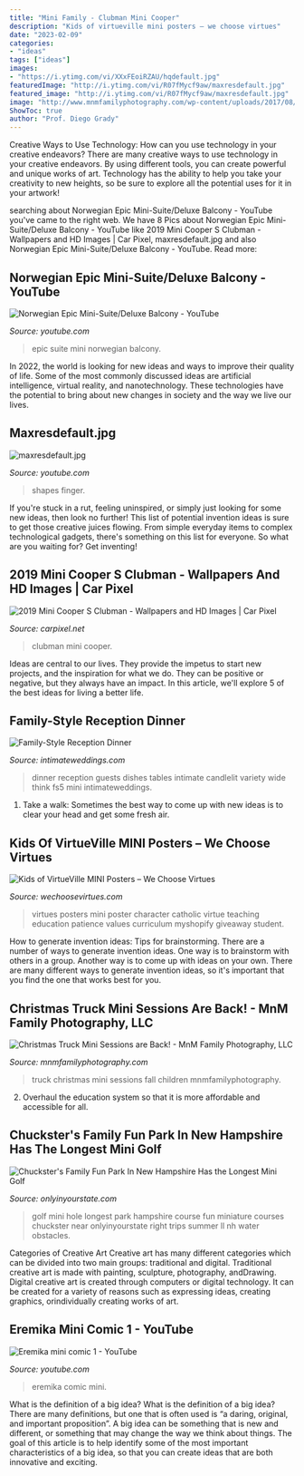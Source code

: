 ```yaml
---
title: "Mini Family - Clubman Mini Cooper"
description: "Kids of virtueville mini posters – we choose virtues"
date: "2023-02-09"
categories:
- "ideas"
tags: ["ideas"]
images:
- "https://i.ytimg.com/vi/XXxFEoiRZAU/hqdefault.jpg"
featuredImage: "http://i.ytimg.com/vi/R07fMycf9aw/maxresdefault.jpg"
featured_image: "http://i.ytimg.com/vi/R07fMycf9aw/maxresdefault.jpg"
image: "http://www.mnmfamilyphotography.com/wp-content/uploads/2017/08/15-3171-post/Truck_0004.jpg"
ShowToc: true
author: "Prof. Diego Grady"
---
```



Creative Ways to Use Technology: How can you use technology in your creative endeavors?
There are many creative ways to use technology in your creative endeavors. By using different tools, you can create powerful and unique works of art. Technology has the ability to help you take your creativity to new heights, so be sure to explore all the potential uses for it in your artwork!

	

		
searching about Norwegian Epic Mini-Suite/Deluxe Balcony - YouTube you've came to the right web. We have 8 Pics about Norwegian Epic Mini-Suite/Deluxe Balcony - YouTube like 2019 Mini Cooper S Clubman - Wallpapers and HD Images | Car Pixel, maxresdefault.jpg and also Norwegian Epic Mini-Suite/Deluxe Balcony - YouTube. Read more:
		
    
## Norwegian Epic Mini-Suite/Deluxe Balcony - YouTube

<img loading=lazy src="https://i.ytimg.com/vi/XXxFEoiRZAU/hqdefault.jpg" onerror="this.onerror=null;this.src='https://tse2.mm.bing.net/th?id=OIP.oeWS2Fj2TqOukA19PTzl1AHaFj&amp;pid=15.1';" alt="Norwegian Epic Mini-Suite/Deluxe Balcony - YouTube">

_Source: youtube.com_

>epic suite mini norwegian balcony. 

	

In 2022, the world is looking for new ideas and ways to improve their quality of life. Some of the most commonly discussed ideas are artificial intelligence, virtual reality, and nanotechnology. These technologies have the potential to bring about new changes in society and the way we live our lives.

    
## Maxresdefault.jpg

<img loading=lazy src="http://i.ytimg.com/vi/R07fMycf9aw/maxresdefault.jpg" onerror="this.onerror=null;this.src='https://tse1.mm.bing.net/th?id=OIP.3CdC0rAFK18uABVXRiSSugHaEK&amp;pid=15.1';" alt="maxresdefault.jpg">

_Source: youtube.com_

>shapes finger. 

	

If you're stuck in a rut, feeling uninspired, or simply just looking for some new ideas, then look no further! This list of potential invention ideas is sure to get those creative juices flowing. From simple everyday items to complex technological gadgets, there's something on this list for everyone. So what are you waiting for? Get inventing!

    
## 2019 Mini Cooper S Clubman - Wallpapers And HD Images | Car Pixel

<img loading=lazy src="https://www.carpixel.net/w/91ea478e510f21240b477d17b71c2ea0/mini-cooper-s-clubman-wallpaper-hd-90210.jpg" onerror="this.onerror=null;this.src='https://tse4.mm.bing.net/th?id=OIP.2SXd665TnRzARMkKVXc_GAHaEK&amp;pid=15.1';" alt="2019 Mini Cooper S Clubman - Wallpapers and HD Images | Car Pixel">

_Source: carpixel.net_

>clubman mini cooper. 

	

Ideas are central to our lives. They provide the impetus to start new projects, and the inspiration for what we do. They can be positive or negative, but they always have an impact. In this article, we'll explore 5 of the best ideas for living a better life.

    
## Family-Style Reception Dinner

<img loading=lazy src="https://www.intimateweddings.com/wp-content/uploads/2014/02/fs5_mini.jpg" onerror="this.onerror=null;this.src='https://tse1.mm.bing.net/th?id=OIP.nP_fb2nHnUcRkzmIsfvSIwHaLG&amp;pid=15.1';" alt="Family-Style Reception Dinner">

_Source: intimateweddings.com_

>dinner reception guests dishes tables intimate candlelit variety wide think fs5 mini intimateweddings. 

	

1. Take a walk: Sometimes the best way to come up with new ideas is to clear your head and get some fresh air.

    
## Kids Of VirtueVille MINI Posters – We Choose Virtues

<img loading=lazy src="https://cdn.shopify.com/s/files/1/0173/0834/products/Poster-collection3_grande.png?v=1352322358" onerror="this.onerror=null;this.src='https://tse3.mm.bing.net/th?id=OIP.qGouQ3wYsuqdAoxSQIkdHwAAAA&amp;pid=15.1';" alt="Kids of VirtueVille MINI Posters – We Choose Virtues">

_Source: wechoosevirtues.com_

>virtues posters mini poster character catholic virtue teaching education patience values curriculum myshopify giveaway student. 

	

How to generate invention ideas: Tips for brainstorming.
There are a number of ways to generate invention ideas. One way is to brainstorm with others in a group. Another way is to come up with ideas on your own. There are many different ways to generate invention ideas, so it's important that you find the one that works best for you.

    
## Christmas Truck Mini Sessions Are Back! - MnM Family Photography, LLC

<img loading=lazy src="http://www.mnmfamilyphotography.com/wp-content/uploads/2017/08/15-3171-post/Truck_0004.jpg" onerror="this.onerror=null;this.src='https://tse2.mm.bing.net/th?id=OIP.rTIY14wOcR7A7YlPrOeCOQHaE7&amp;pid=15.1';" alt="Christmas Truck Mini Sessions are Back! - MnM Family Photography, LLC">

_Source: mnmfamilyphotography.com_

>truck christmas mini sessions fall children mnmfamilyphotography. 

	

2. Overhaul the education system so that it is more affordable and accessible for all.

    
## Chuckster&#039;s Family Fun Park In New Hampshire Has The Longest Mini Golf

<img loading=lazy src="http://cdn.onlyinyourstate.com/wp-content/uploads/2017/05/chucksters1.jpg" onerror="this.onerror=null;this.src='https://tse2.mm.bing.net/th?id=OIP.wAFbcl1p6GAfrv2xZREz4wHaFj&amp;pid=15.1';" alt="Chuckster&#039;s Family Fun Park In New Hampshire Has the Longest Mini Golf">

_Source: onlyinyourstate.com_

>golf mini hole longest park hampshire course fun miniature courses chuckster near onlyinyourstate right trips summer ll nh water obstacles. 

	

Categories of Creative Art
Creative art has many different categories which can be divided into two main groups: traditional and digital. Traditional creative art is made with painting, sculpture, photography, andDrawing. Digital creative art is created through computers or digital technology. It can be created for a variety of reasons such as expressing ideas, creating graphics, orindividually creating works of art.

    
## Eremika Mini Comic 1 - YouTube

<img loading=lazy src="https://i.ytimg.com/vi/noZjJSOY4DM/maxresdefault.jpg" onerror="this.onerror=null;this.src='https://tse4.mm.bing.net/th?id=OIP.uO55FgHF09Lb731FaRAdzgHaEK&amp;pid=15.1';" alt="Eremika mini comic 1 - YouTube">

_Source: youtube.com_

>eremika comic mini. 

	

What is the definition of a big idea?
What is the definition of a big idea? There are many definitions, but one that is often used is “a daring, original, and important proposition”. A big idea can be something that is new and different, or something that may change the way we think about things. The goal of this article is to help identify some of the most important characteristics of a big idea, so that you can create ideas that are both innovative and exciting.

